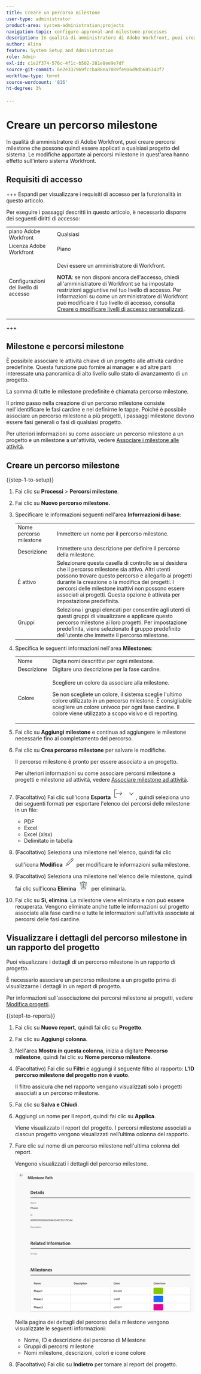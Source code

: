 ```yaml
---
title: Creare un percorso milestone
user-type: administrator
product-area: system-administration;projects
navigation-topic: configure-approval-and-milestone-processes
description: In qualità di amministratore di Adobe Workfront, puoi creare percorsi milestone che possono quindi essere applicati a qualsiasi progetto del sistema. Le modifiche apportate ai percorsi milestone in quest'area hanno effetto sull'intero sistema Workfront.
author: Alina
feature: System Setup and Administration
role: Admin
exl-id: c1e2f374-576c-4f1c-b502-281e8ee9e7df
source-git-commit: 6e2e337969fccba88ea7089fe9a6d9db605343f7
workflow-type: tm+mt
source-wordcount: '816'
ht-degree: 3%

---
```


# Creare un percorso milestone

<!--Audited: 07/2024-->

<!--
NOTE: DON'T DELETE, DRAFT OR HIDE THIS ARTICLE. IT IS LINKED TO THE PRODUCT, THROUGH THE CONTEXT SENSITIVE HELP LINKS.
-->

<!--<span class="preview">The highlighted information on this page refers to functionality not yet generally available. It is available only in the Preview environment for all customers. After the monthly releases to Production, the same features are also available in the Production environment for customers who enabled fast releases. </span>   

<span class="preview">For information about fast releases, see [Enable or disable fast releases for your organization](/help/quicksilver/administration-and-setup/set-up-workfront/configure-system-defaults/enable-fast-release-process.md). </span>-->

In qualità di amministratore di Adobe Workfront, puoi creare percorsi milestone che possono quindi essere applicati a qualsiasi progetto del sistema. Le modifiche apportate ai percorsi milestone in quest&#39;area hanno effetto sull&#39;intero sistema Workfront.

## Requisiti di accesso

+++ Espandi per visualizzare i requisiti di accesso per la funzionalità in questo articolo.

Per eseguire i passaggi descritti in questo articolo, è necessario disporre dei seguenti diritti di accesso:

<table style="table-layout:auto"> 
 <col> 
 <col> 
 <tbody> 
  <tr> 
   <td role="rowheader">piano Adobe Workfront</td> 
   <td>Qualsiasi</td> 
  </tr> 
  <tr> 
   <td role="rowheader">Licenza Adobe Workfront</td> 
   <td>Piano</td> 
  </tr> 
  <tr> 
   <td role="rowheader">Configurazioni del livello di accesso</td> 
   <td> <p>Devi essere un amministratore di Workfront.</p> <p><b>NOTA</b>: se non disponi ancora dell'accesso, chiedi all'amministratore di Workfront se ha impostato restrizioni aggiuntive nel tuo livello di accesso. Per informazioni su come un amministratore di Workfront può modificare il tuo livello di accesso, consulta <a href="../../../administration-and-setup/add-users/configure-and-grant-access/create-modify-access-levels.md" class="MCXref xref">Creare o modificare livelli di accesso personalizzati</a>.</p> </td> 
  </tr> 
 </tbody> 
</table>

+++

## Milestone e percorsi milestone

È possibile associare le attività chiave di un progetto alle attività cardine predefinite. Questa funzione può fornire ai manager e ad altre parti interessate una panoramica di alto livello sullo stato di avanzamento di un progetto.

La somma di tutte le milestone predefinite è chiamata percorso milestone.

Il primo passo nella creazione di un percorso milestone consiste nell&#39;identificare le fasi cardine e nel definirne le tappe. Poiché è possibile associare un percorso milestone a più progetti, i passaggi milestone devono essere fasi generali o fasi di qualsiasi progetto.

Per ulteriori informazioni su come associare un percorso milestone a un progetto e un milestone a un&#39;attività, vedere [Associare i milestone alle attività](../../../manage-work/tasks/manage-tasks/associate-milestones-with-tasks.md).

## Creare un percorso milestone

{{step-1-to-setup}}

1. Fai clic su **Processi** > **Percorsi milestone**.
1. Fai clic su **Nuovo percorso milestone.**
1. Specificare le informazioni seguenti nell&#39;area **Informazioni di base**:

   <table style="table-layout:auto">
    <tr>
      <td>Nome percorso milestone</td>
       <td>Immettere un nome per il percorso milestone.</td>
    </tr>
    <tr>
      <td>Descrizione</td>
      <td>Immettere una descrizione per definire il percorso della milestone.</td>
    </tr>
    <tr>
       <td>È attivo</td>
      <td>Selezionare questa casella di controllo se si desidera che il percorso milestone sia attivo. Altri utenti possono trovare questo percorso e allegarlo ai progetti durante la creazione o la modifica dei progetti. I percorsi delle milestone inattivi non possono essere associati ai progetti. Questa opzione è attivata per impostazione predefinita.</td>
    </tr>
    <tr>
      <td>Gruppi</td>
      <td>Seleziona i gruppi elencati per consentire agli utenti di questi gruppi di visualizzare e applicare questo percorso milestone ai loro progetti. Per impostazione predefinita, viene selezionato il gruppo predefinito dell'utente che immette il percorso milestone.</td>
    </tr>
   </table>

1. Specifica le seguenti informazioni nell&#39;area **Milestones**:

   <table style="table-layout:auto"> 
    <col> 
    <col> 
    <tbody> 
     <tr> 
      <td role="rowheader">Nome</td> 
      <td>Digita nomi descrittivi per ogni milestone.</td> 
     </tr> 
     <tr> 
      <td role="rowheader">Descrizione</td> 
      <td>Digitare una descrizione per la fase cardine.</td> 
     </tr> 
     <tr> 
      <td role="rowheader">Colore</td> 
      <td> <p>Scegliere un colore da associare alla milestone. </p> <p>Se non scegliete un colore, il sistema sceglie l'ultimo colore utilizzato in un percorso milestone. È consigliabile scegliere un colore univoco per ogni fase cardine. Il colore viene utilizzato a scopo visivo e di reporting.</p> </td> 
     </tr> 
    </tbody> 
   </table>

1. Fai clic su **Aggiungi milestone** e continua ad aggiungere le milestone necessarie fino al completamento del percorso.

1. Fai clic su **Crea percorso milestone** per salvare le modifiche.

   Il percorso milestone è pronto per essere associato a un progetto.

   Per ulteriori informazioni su come associare percorsi milestone a progetti e milestone ad attività, vedere [Associare milestone ad attività](../../../manage-work/tasks/manage-tasks/associate-milestones-with-tasks.md).


1. (Facoltativo) Fai clic sull&#39;icona **Esporta** ![Icona Esporta](assets/export-icon.png), quindi seleziona uno dei seguenti formati per esportare l&#39;elenco dei percorsi delle milestone in un file:

   * PDF
   * Excel
   * Excel (xlsx)
   * Delimitato in tabella

1. (Facoltativo) Seleziona una milestone nell&#39;elenco, quindi fai clic sull&#39;icona **Modifica** ![Modifica icona](assets/edit-icon.png) per modificare le informazioni sulla milestone.
1. (Facoltativo) Seleziona una milestone nell&#39;elenco delle milestone, quindi fai clic sull&#39;icona **Elimina** ![Elimina icona](assets/delete-icon.png) per eliminarla.
1. Fai clic su **Sì, elimina**.
La milestone viene eliminata e non può essere recuperata. Vengono eliminate anche tutte le informazioni sul progetto associate alla fase cardine e tutte le informazioni sull&#39;attività associate ai percorsi delle fasi cardine.


## Visualizzare i dettagli del percorso milestone in un rapporto del progetto

Puoi visualizzare i dettagli di un percorso milestone in un rapporto di progetto.

È necessario associare un percorso milestone a un progetto prima di visualizzarne i dettagli in un report di progetto.

Per informazioni sull&#39;associazione dei percorsi milestone ai progetti, vedere [Modifica progetti](/help/quicksilver/manage-work/projects/manage-projects/edit-projects.md).

{{step1-to-reports}}

1. Fai clic su **Nuovo report**, quindi fai clic su **Progetto**.
1. Fai clic su **Aggiungi colonna**.
1. Nell&#39;area **Mostra in questa colonna**, inizia a digitare **Percorso milestone**, quindi fai clic su **Nome percorso milestone**.
1. (Facoltativo) Fai clic su **Filtri** e aggiungi il seguente filtro al rapporto: **L&#39;ID percorso milestone del progetto non è vuoto**.

   Il filtro assicura che nel rapporto vengano visualizzati solo i progetti associati a un percorso milestone.

1. Fai clic su **Salva e Chiudi**.
1. Aggiungi un nome per il report, quindi fai clic su **Applica**.

   Viene visualizzato il report del progetto. I percorsi milestone associati a ciascun progetto vengono visualizzati nell’ultima colonna del rapporto.
1. Fare clic sul nome di un percorso milestone nell&#39;ultima colonna del report.

   Vengono visualizzati i dettagli del percorso milestone.

   ![Dettagli del percorso milestone dal report del progetto](assets/milestone-details-from-project-report.png)

   Nella pagina dei dettagli del percorso della milestone vengono visualizzate le seguenti informazioni:

   * Nome, ID e descrizione del percorso di Milestone
   * Gruppi di percorsi milestone
   * Nomi milestone, descrizioni, colori e icone colore

1. (Facoltativo) Fai clic su **Indietro** per tornare al report del progetto.



